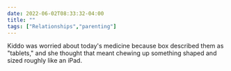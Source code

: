 ---date: 2022-06-02T08:33:32-04:00title: ""tags: ["Relationships","parenting"]---Kiddo was worried about today's medicine because box described them as "tablets," and she thought that meant chewing up something shaped and sized roughly like an iPad.